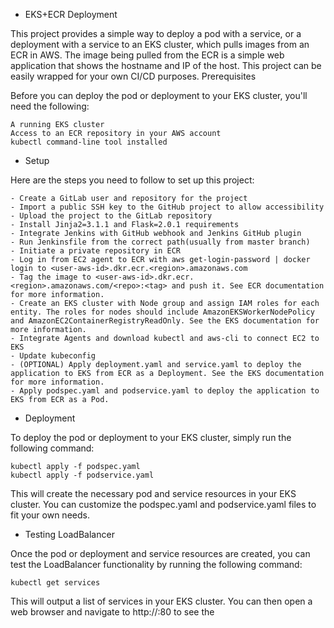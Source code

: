 - EKS+ECR Deployment

This project provides a simple way to deploy a pod with a service, or a deployment with a service to an EKS cluster, which pulls images from an ECR in AWS. The image being pulled from the ECR is a simple web application that shows the hostname and IP of the host. This project can be easily wrapped for your own CI/CD purposes.
Prerequisites

Before you can deploy the pod or deployment to your EKS cluster, you'll need the following:

    A running EKS cluster
    Access to an ECR repository in your AWS account
    kubectl command-line tool installed

- Setup

Here are the steps you need to follow to set up this project:

    - Create a GitLab user and repository for the project
    - Import a public SSH key to the GitHub project to allow accessibility
    - Upload the project to the GitLab repository
    - Install Jinja2=3.1.1 and Flask=2.0.1 requirements
    - Integrate Jenkins with GitHub webhook and Jenkins GitHub plugin
    - Run Jenkinsfile from the correct path(usually from master branch)
    - Initiate a private repository in ECR
    - Log in from EC2 agent to ECR with aws get-login-password | docker login to <user-aws-id>.dkr.ecr.<region>.amazonaws.com
    - Tag the image to <user-aws-id>.dkr.ecr.<region>.amazonaws.com/<repo>:<tag> and push it. See ECR documentation for more information.
    - Create an EKS cluster with Node group and assign IAM roles for each entity. The roles for nodes should include AmazonEKSWorkerNodePolicy and AmazonEC2ContainerRegistryReadOnly. See the EKS documentation for more information.
    - Integrate Agents and download kubectl and aws-cli to connect EC2 to EKS
    - Update kubeconfig
    - (OPTIONAL) Apply deployment.yaml and service.yaml to deploy the application to EKS from ECR as a Deployment. See the EKS documentation for more information.
    - Apply podspec.yaml and podservice.yaml to deploy the application to EKS from ECR as a Pod.
        

- Deployment

To deploy the pod or deployment to your EKS cluster, simply run the following command:

    kubectl apply -f podspec.yaml
    kubectl apply -f podservice.yaml

This will create the necessary pod and service resources in your EKS cluster. You can customize the podspec.yaml and podservice.yaml files to fit your own needs.


- Testing LoadBalancer

Once the pod or deployment and service resources are created, you can test the LoadBalancer functionality by running the following command:

    kubectl get services

This will output a list of services in your EKS cluster. You can then open a web browser and navigate to http://<LoadBalancer DNS name>:80 to see the
